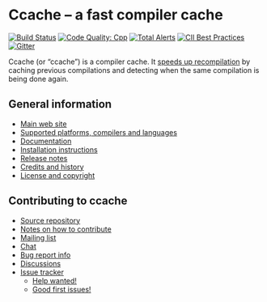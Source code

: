 Ccache – a fast compiler cache
==============================

[![Build Status](https://github.com/ccache/ccache/workflows/Build/badge.svg)](https://github.com/ccache/ccache/actions?query=workflow%3A%22Build%22)
[![Code Quality: Cpp](https://img.shields.io/lgtm/grade/cpp/g/ccache/ccache.svg?logo=lgtm&logoWidth=18)](https://lgtm.com/projects/g/ccache/ccache/context:cpp)
[![Total Alerts](https://img.shields.io/lgtm/alerts/g/ccache/ccache.svg?logo=lgtm&logoWidth=18)](https://lgtm.com/projects/g/ccache/ccache/alerts)
[![CII Best Practices](https://bestpractices.coreinfrastructure.org/projects/5057/badge)](https://bestpractices.coreinfrastructure.org/projects/5057)
[![Gitter](https://img.shields.io/gitter/room/ccache/ccache.svg)](https://gitter.im/ccache/ccache)

Ccache (or “ccache”) is a compiler cache. It [speeds up
recompilation](https://ccache.dev/performance.html) by caching previous
compilations and detecting when the same compilation is being done again.


General information
-------------------

* [Main web site](https://ccache.dev)
* [Supported platforms, compilers and languages](https://ccache.dev/platform-compiler-language-support.html)
* [Documentation](https://ccache.dev/documentation.html)
* [Installation instructions](https://github.com/ccache/ccache/blob/master/doc/INSTALL.md)
* [Release notes](https://ccache.dev/releasenotes.html)
* [Credits and history](https://ccache.dev/credits.html)
* [License and copyright](https://ccache.dev/license.html)


Contributing to ccache
----------------------

* [Source repository](https://github.com/ccache/ccache)
* [Notes on how to contribute](https://github.com/ccache/ccache/blob/master/CONTRIBUTING.md)
* [Mailing list](https://lists.samba.org/mailman/listinfo/ccache/)
* [Chat](https://gitter.im/ccache/ccache)
* [Bug report info](https://ccache.dev/bugs.html)
* [Discussions](https://github.com/ccache/ccache/discussions)
* [Issue tracker](https://github.com/ccache/ccache/issues)
  * [Help wanted!](https://github.com/ccache/ccache/labels/help%20wanted)
  * [Good first issues!](https://github.com/ccache/ccache/labels/good%20first%20issue)
